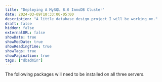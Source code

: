 ```yaml
---
title: "Deploying A MySQL 8.0 InnoDB Cluster"
date: 2024-03-09T10:33:00-05:00
description: "A little database design project I will be working on."
draft: false
hidden: false
externalURL: false
showDate: true
showModDate: true
showReadingTime: true
showTags: true
showPagination: true
tags: ["dbadmin"]
---
```


The following packages will need to be installed on all three servers.



